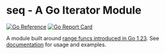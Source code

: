 seq - A Go Iterator Module
==========================

[![Go Reference](https://pkg.go.dev/badge/github.com/GodsBoss/g/seq.svg)](https://pkg.go.dev/github.com/GodsBoss/g/seq) [![Go Report Card](https://goreportcard.com/badge/github.com/GodsBoss/g/seq)](https://goreportcard.com/report/github.com/GodsBoss/g/seq)

A module built around [range funcs introduced in Go 1.23](https://go.dev/doc/go1.23#language). See [documentation](https://pkg.go.dev/github.com/GodsBoss/g/seq) for usage and examples.
